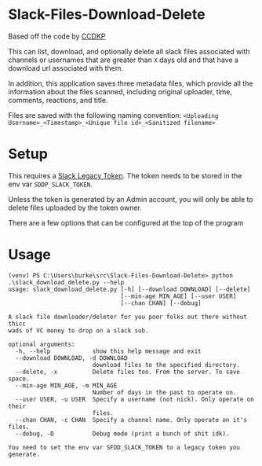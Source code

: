 # Slack-Files-Download-Delete
Based off the code by [CCDKP](https://github.com/CCDKP)

This can list, download, and optionally delete all slack files associated with channels or usernames
that are greater than `X` days old and that have a download url associated with them.

In addition, this application saves three metadata files, which provide all the information about the files scanned,
including original uploader, time, comments, reactions, and title.

Files are saved with the following naming convention:
`<Uploading Username>_<Timestamp>_<Unique file id>_<Sanitized filename>`

# Setup
This requires a [Slack Legacy Token](https://api.slack.com/custom-integrations/legacy-tokens). The token needs to be
stored in the env var `SDDP_SLACK_TOKEN`.

Unless the token is generated by an Admin account, you will only be able to delete files uploaded by the token owner.

There are a few options that can be configured at the top of the program

# Usage
```
(venv) PS C:\Users\burke\src\Slack-Files-Download-Delete> python .\slack_download_delete.py --help
usage: slack_download_delete.py [-h] [--download DOWNLOAD] [--delete]
                                [--min-age MIN_AGE] [--user USER]
                                [--chan CHAN] [--debug]

A slack file downloader/deleter for you poor folks out there without thicc
wads of VC money to drop on a slack sub.

optional arguments:
  -h, --help            show this help message and exit
  --download DOWNLOAD, -d DOWNLOAD
                        download files to the specified directory.
  --delete, -x          Delete files too. From the server. To save space.
  --min-age MIN_AGE, -m MIN_AGE
                        Number of days in the past to operate on.
  --user USER, -u USER  Specify a username (not nick). Only operate on their
                        files.
  --chan CHAN, -c CHAN  Specify a channel name. Only operate on it's files.
  --debug, -D           Debug mode (print a bunch of shit idk).

You need to set the env var SFDD_SLACK_TOKEN to a legacy token you generate.
```